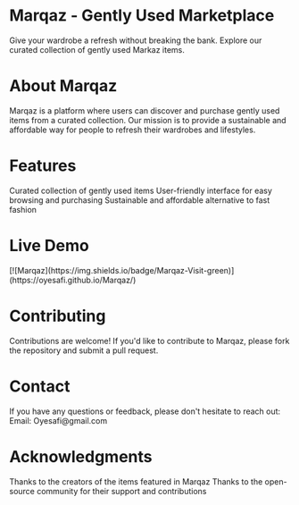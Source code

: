 <h1>Marqaz - Gently Used Marketplace</h1>
Give your wardrobe a refresh without breaking the bank. Explore our curated collection of gently used Markaz items.
<h1>About Marqaz</h1>
Marqaz is a platform where users can discover and purchase gently used items from a curated collection. Our mission is to provide a sustainable and affordable way for people to refresh their wardrobes and lifestyles.
<h1>Features</h1>
Curated collection of gently used items
User-friendly interface for easy browsing and purchasing
Sustainable and affordable alternative to fast fashion
<h1>Live Demo</h1>
[![Marqaz](https://img.shields.io/badge/Marqaz-Visit-green)](https://oyesafi.github.io/Marqaz/)
<h1>Contributing</h1>
Contributions are welcome! If you'd like to contribute to Marqaz, please fork the repository and submit a pull request.
<h1>Contact</h1>
If you have any questions or feedback, please don't hesitate to reach out:
Email: Oyesafi@gmail.com
<h1>Acknowledgments</h1>
Thanks to the creators of the items featured in Marqaz
Thanks to the open-source community for their support and contributions
